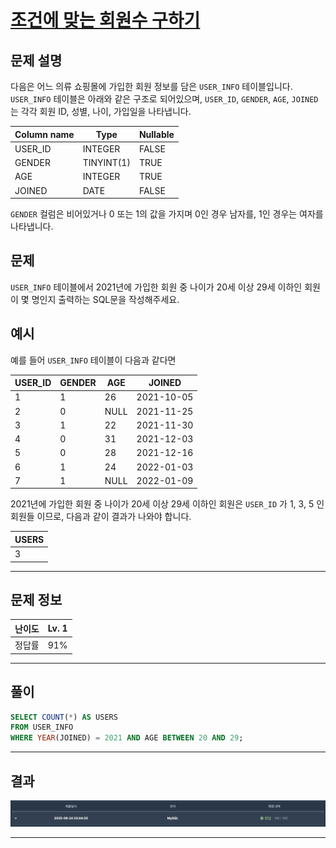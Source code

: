 # [조건에 맞는 회원수 구하기](https://school.programmers.co.kr/learn/courses/30/lessons/131535)

## 문제 설명

다음은 어느 의류 쇼핑몰에 가입한 회원 정보를 담은 `USER_INFO` 테이블입니다. `USER_INFO` 테이블은 아래와 같은 구조로 되어있으며, `USER_ID`, `GENDER`, `AGE`, `JOINED`는 각각 회원 ID, 성별, 나이, 가입일을 나타냅니다.

| Column name | Type       | Nullable |
| ----------- | ---------- | -------- |
| USER_ID     | INTEGER    | FALSE    |
| GENDER      | TINYINT(1) | TRUE     |
| AGE         | INTEGER    | TRUE     |
| JOINED      | DATE       | FALSE    |

`GENDER` 컬럼은 비어있거나 0 또는 1의 값을 가지며 0인 경우 남자를, 1인 경우는 여자를 나타냅니다.

## 문제

`USER_INFO` 테이블에서 2021년에 가입한 회원 중 나이가 20세 이상 29세 이하인 회원이 몇 명인지 출력하는 SQL문을 작성해주세요.

## 예시

예를 들어 `USER_INFO` 테이블이 다음과 같다면

| USER_ID | GENDER | AGE  | JOINED     |
| ------- | ------ | ---- | ---------- |
| 1       | 1      | 26   | 2021-10-05 |
| 2       | 0      | NULL | 2021-11-25 |
| 3       | 1      | 22   | 2021-11-30 |
| 4       | 0      | 31   | 2021-12-03 |
| 5       | 0      | 28   | 2021-12-16 |
| 6       | 1      | 24   | 2022-01-03 |
| 7       | 1      | NULL | 2022-01-09 |

2021년에 가입한 회원 중 나이가 20세 이상 29세 이하인 회원은 `USER_ID` 가 1, 3, 5 인 회원들 이므로, 다음과 같이 결과가 나와야 합니다.

| USERS |
| ----- |
| 3     |

---

## 문제 정보

| 난이도 | Lv. 1 |
| ------ | ----- |
| 정답률 | 91%   |

---

## 풀이

```SQL
SELECT COUNT(*) AS USERS
FROM USER_INFO
WHERE YEAR(JOINED) = 2021 AND AGE BETWEEN 20 AND 29;
```

---

## 결과

![결과](./assets/스크린샷%202025-06-24%2023.15.46.png)

---
